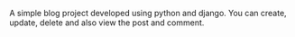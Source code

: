 A simple blog project developed using python and django. You can create, update, delete and also view the post and comment.
